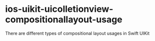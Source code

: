 # ios-uikit-uicolletionview-compositionallayout-usage
There are different types of compositional layout  usages in Swift UIKit 
